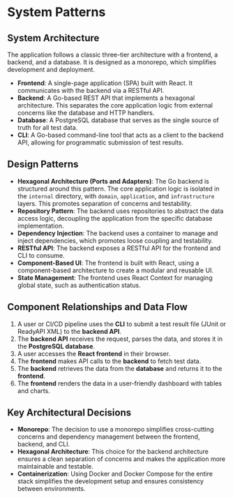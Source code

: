 # System Patterns

## System Architecture
The application follows a classic three-tier architecture with a frontend, a backend, and a database. It is designed as a monorepo, which simplifies development and deployment.

- **Frontend**: A single-page application (SPA) built with React. It communicates with the backend via a RESTful API.
- **Backend**: A Go-based REST API that implements a hexagonal architecture. This separates the core application logic from external concerns like the database and HTTP handlers.
- **Database**: A PostgreSQL database that serves as the single source of truth for all test data.
- **CLI**: A Go-based command-line tool that acts as a client to the backend API, allowing for programmatic submission of test results.

## Design Patterns
- **Hexagonal Architecture (Ports and Adapters)**: The Go backend is structured around this pattern. The core application logic is isolated in the `internal` directory, with `domain`, `application`, and `infrastructure` layers. This promotes separation of concerns and testability.
- **Repository Pattern**: The backend uses repositories to abstract the data access logic, decoupling the application from the specific database implementation.
- **Dependency Injection**: The backend uses a container to manage and inject dependencies, which promotes loose coupling and testability.
- **RESTful API**: The backend exposes a RESTful API for the frontend and CLI to consume.
- **Component-Based UI**: The frontend is built with React, using a component-based architecture to create a modular and reusable UI.
- **State Management**: The frontend uses React Context for managing global state, such as authentication status.

## Component Relationships and Data Flow
1.  A user or CI/CD pipeline uses the **CLI** to submit a test result file (JUnit or ReadyAPI XML) to the **backend API**.
2.  The **backend API** receives the request, parses the data, and stores it in the **PostgreSQL database**.
3.  A user accesses the **React frontend** in their browser.
4.  The **frontend** makes API calls to the **backend** to fetch test data.
5.  The **backend** retrieves the data from the **database** and returns it to the **frontend**.
6.  The **frontend** renders the data in a user-friendly dashboard with tables and charts.

## Key Architectural Decisions
- **Monorepo**: The decision to use a monorepo simplifies cross-cutting concerns and dependency management between the frontend, backend, and CLI.
- **Hexagonal Architecture**: This choice for the backend architecture ensures a clean separation of concerns and makes the application more maintainable and testable.
- **Containerization**: Using Docker and Docker Compose for the entire stack simplifies the development setup and ensures consistency between environments.
